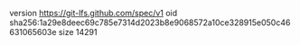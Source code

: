 version https://git-lfs.github.com/spec/v1
oid sha256:1a29e8deec69c785e7314d2023b8e9068572a10ce328915e050c46631065603e
size 14291
